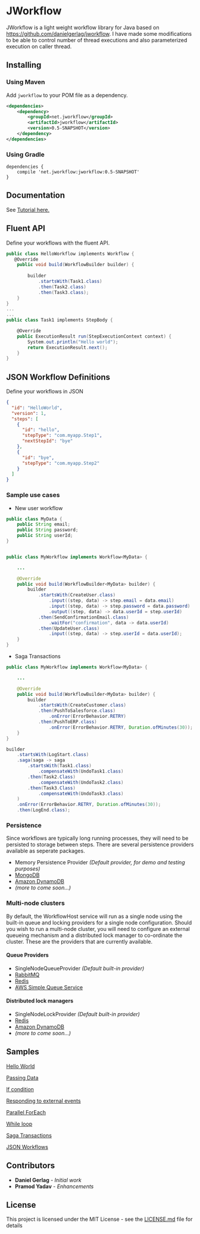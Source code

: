 # JWorkflow

JWorkflow is a light weight workflow library for Java based on https://github.com/danielgerlag/jworkflow. I have made some modifications to be able to control number of thread executions and also parameterized execution on caller thread.

## Installing

### Using Maven

Add `jworkflow` to your POM file as a dependency.

```xml
<dependencies>
    <dependency>
        <groupId>net.jworkflow</groupId>
        <artifactId>jworkflow</artifactId>
        <version>0.5-SNAPSHOT</version>
    </dependency>
</dependencies>
```

### Using Gradle

```Gradle
dependencies { 
    compile 'net.jworkflow:jworkflow:0.5-SNAPSHOT'
}
```

## Documentation

See [Tutorial here.](https://github.com/danielgerlag/jworkflow/tree/master/docs)

## Fluent API

Define your workflows with the fluent API.

```c#
public class HelloWorkflow implements Workflow {
   @Override
    public void build(WorkflowBuilder builder) {
        
        builder
            .startsWith(Task1.class)
            .then(Task2.class)                
            .then(Task3.class);        
    }    
}
...
...
public class Task1 implements StepBody {

    @Override
    public ExecutionResult run(StepExecutionContext context) {
        System.out.println("Hello world");
        return ExecutionResult.next();
    }    
}
```

## JSON Workflow Definitions

Define your workflows in JSON

```json
{
  "id": "HelloWorld",
  "version": 1,
  "steps": [
    {
      "id": "hello",
      "stepType": "com.myapp.Step1",
      "nextStepId": "bye"
    },        
    {
      "id": "bye",
      "stepType": "com.myapp.Step2"
    }
  ]
}
```

### Sample use cases

* New user workflow
```java
public class MyData {    
    public String email;
    public String password;
    public String userId;
}


public class MyWorkflow implements Workflow<MyData> {

    ...

    @Override
    public void build(WorkflowBuilder<MyData> builder) {
        builder
            .startsWith(CreateUser.class)  
                .input((step, data) -> step.email = data.email)
                .input((step, data) -> step.password = data.password)
                .output((step, data) -> data.userId = step.userId)
            .then(SendConfirmationEmail.class)
                .waitFor("confirmation", data -> data.userId)
            .then(UpdateUser.class)
                .input((step, data) -> step.userId = data.userId);
    }    
}
```

* Saga Transactions

```java
public class MyWorkflow implements Workflow<MyData> {

    ...

    @Override
    public void build(WorkflowBuilder<MyData> builder) {
        builder
            .startsWith(CreateCustomer.class)  
            .then(PushToSalesforce.class)
                .onError(ErrorBehavior.RETRY)
            .then(PushToERP.class)
                .onError(ErrorBehavior.RETRY, Duration.ofMinutes(30));
    }    
}
```

```java
builder
    .startsWith(LogStart.class)  
    .saga(saga -> saga
        .startsWith(Task1.class)
            .compensateWith(UndoTask1.class)
        .then(Task2.Class)
            .compensateWith(UndoTask2.class)
        .then(Task3.Class)
            .compensateWith(UndoTask3.class)
    )
    .onError(ErrorBehavior.RETRY, Duration.ofMinutes(30));
    .then(LogEnd.class);
```


### Persistence

Since workflows are typically long running processes, they will need to be persisted to storage between steps.
There are several persistence providers available as seperate packages.

* Memory Persistence Provider *(Default provider, for demo and testing purposes)*
* [MongoDB](https://github.com/danielgerlag/jworkflow/tree/master/jworkflow.providers.mongodb)
* [Amazon DynamoDB](https://github.com/danielgerlag/jworkflow/tree/master/jworkflow.providers.aws)
* *(more to come soon...)*

### Multi-node clusters

By default, the WorkflowHost service will run as a single node using the built-in queue and locking providers for a single node configuration.  Should you wish to run a multi-node cluster, you will need to configure an external queueing mechanism and a distributed lock manager to co-ordinate the cluster.  These are the providers that are currently available.

#### Queue Providers

* SingleNodeQueueProvider *(Default built-in provider)*
* [RabbitMQ](https://github.com/danielgerlag/jworkflow/tree/master/jworkflow.providers.rabbitmq)
* [Redis](https://github.com/danielgerlag/jworkflow/tree/master/jworkflow.providers.redis)
* [AWS Simple Queue Service](https://github.com/danielgerlag/jworkflow/tree/master/jworkflow.providers.aws)

#### Distributed lock managers

* SingleNodeLockProvider *(Default built-in provider)*
* [Redis](https://github.com/danielgerlag/jworkflow/tree/master/jworkflow.providers.redis)
* [Amazon DynamoDB](https://github.com/danielgerlag/jworkflow/tree/master/jworkflow.providers.aws)
* *(more to come soon...)*

## Samples

[Hello World](https://github.com/danielgerlag/jworkflow/tree/master/samples/sample01)

[Passing Data](https://github.com/danielgerlag/jworkflow/tree/master/samples/sample02)

[If condition](https://github.com/danielgerlag/jworkflow/tree/master/samples/sample06)

[Responding to external events](https://github.com/danielgerlag/jworkflow/tree/master/samples/sample03)

[Parallel ForEach](https://github.com/danielgerlag/jworkflow/tree/master/samples/sample04)

[While loop](https://github.com/danielgerlag/jworkflow/tree/master/samples/sample05)

[Saga Transactions](https://github.com/danielgerlag/jworkflow/tree/master/samples/sample07)

[JSON Workflows](https://github.com/danielgerlag/jworkflow/tree/master/samples/sample08)



## Contributors

* **Daniel Gerlag** - *Initial work*
* **Pramod Yadav** - *Enhancements*

## License

This project is licensed under the MIT License - see the [LICENSE.md](LICENSE.md) file for details

